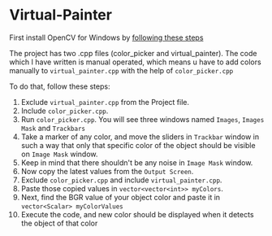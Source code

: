 # Virtual-Painter

First install OpenCV for Windows by [following these steps](https://dev.to/asmit2952/installing-opencv-on-windows-for-c-326i)

The project has two .cpp files (color_picker and virtual_painter).
The code which I have written is manual operated, which means u have to add colors manually to `virtual_painter.cpp` with the help of `color_picker.cpp`

To do that, follow these steps:
1. Exclude `virtual_painter.cpp` from the Project file.
2. Include `color_picker.cpp`.
3. Run `color_picker.cpp`. You will see three windows named `Images`, `Images Mask` and `Trackbars`
4. Take a marker of any color, and move the sliders in `Trackbar` window in such a way that only that specific color of the object should be visible on `Image Mask` window.
5. Keep in mind that there shouldn't be any noise in `Image Mask` window.
6. Now copy the latest values from the `Output Screen`.
7. Exclude `color_picker.cpp` and include `virtual_painter.cpp`.
8. Paste those copied values in `vector<vector<int>> myColors`.
9. Next, find the BGR value of your object color and paste it in `vector<Scalar> myColorValues`
10. Execute the code, and new color should be displayed when it detects the object of that color
